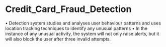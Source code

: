 # Credit_Card_Fraud_Detection
•	Detection system studies and analyses user behaviour  patterns and uses location tracking techniques 
  to identify any unusual patterns
•	In the instance of any unusual activity, the system will not only raise alerts, but it will also block the user after three invalid attempts.
